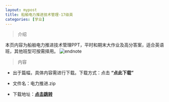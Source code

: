 ```yaml
---
layout: mypost
title: 船舶电力推进技术管理-17级英
categories: [学业]
---
```

> 介绍

本页内容为船舶电力推进技术管理PPT，平时和期末大作业及高分答案，适合英语班，其他班型可按需择用。
![endnote](https://edu-image.nosdn.127.net/99276D86D695390CA29DC83316B9BA2D.png?imageView&thumbnail=510y288&quality=100)


>内容 


- 出于篇幅，具体内容需进行下载。下载方式：点击  **“点此下载”**

- 文件名：电力推进.zip

- 下载地址：**[点击跳转](https://zhuifengyi.coding.net/public/MESC_doc/MESC_doc/git/files/master/电力推进.zip)**





